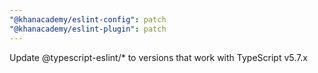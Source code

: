 ```yaml
---
"@khanacademy/eslint-config": patch
"@khanacademy/eslint-plugin": patch
---
```


Update @typescript-eslint/\* to versions that work with TypeScript v5.7.x
